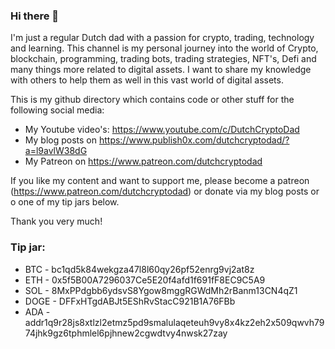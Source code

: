 ### Hi there 👋

I'm just a regular Dutch dad with a passion for crypto, trading, technology and learning. This channel is my personal journey into the world of Crypto, blockchain, programming, trading bots, trading strategies, NFT's, Defi and many things more related to digital assets. I want to share my knowledge with others to help them as well in this vast world of digital assets. 

This is my github directory which contains code or other stuff for the following social media:

- My Youtube video's: https://www.youtube.com/c/DutchCryptoDad
- My blog posts on https://www.publish0x.com/dutchcryptodad/?a=l9avlW38dG
- My Patreon on https://www.patreon.com/dutchcryptodad

If you like my content and want to support me, please become a patreon (https://www.patreon.com/dutchcryptodad) or donate via my blog posts or o one of my tip jars below.

Thank you very much!

### Tip jar:

* BTC - bc1qd5k84wekgza47l8l60qy26pf52enrg9vj2at8z
* ETH - 0x5f5B00A7296037Ce5E20f4afd1f691fF8EC9C5A9
* SOL - 8MxPPdgbb6ydsvS8Ygow8mggRGWdMh2rBanm13CN4qZ1
* DOGE - DFFxHTgdABJt5EShRvStacC921B1A76FBb
* ADA - addr1q9r28js8xtlzl2etmz5pd9smalulaqeteuh9vy8x4kz2eh2x509qwvh7974jhk9gz6tphmlel6pjhnew2cgwdtvy4nwsk27zay

<!--
**DutchCryptoDad/dutchcryptodad** is a ✨ _special_ ✨ repository because its `README.md` (this file) appears on your GitHub profile.

Here are some ideas to get you started:

- 🔭 I’m currently working on ...
- 🌱 I’m currently learning ...
- 👯 I’m looking to collaborate on ...
- 🤔 I’m looking for help with ...
- 💬 Ask me about ...
- 📫 How to reach me: ...
- 😄 Pronouns: ...
- ⚡ Fun fact: ...
-->
